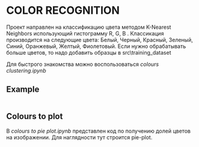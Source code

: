 # COLOR RECOGNITION

Проект направлен на классификацию цвета методом K-Nearest Neighbors использующий гистограмму R, G, B . Классикация производится на следующие цвета: Белый, 
Черный, Красный, Зеленый, Синий, Оранжевый, Желтый, Фиолетовый. Если нужно обрабатывать больше цветов, то надо добавить образцы в src\training_dataset 
  
Для быстрого знакомства можно воспользоваться *colours clustering.ipynb*

## Example


<p align="center">
  <img src="">
</p>

## Colours to plot  

В *colours to pie plot.ipynb* представлен код по получению долей цветов на изображении. Для наглядности тут строится pie-plot.

<p align="left">
  <img src="">
</p>
<p align="right">
  <img src="">
</p>